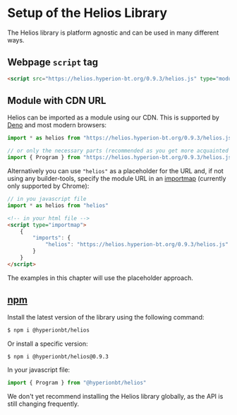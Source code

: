 # Setup of the Helios Library

The Helios library is platform agnostic and can be used in many different ways.

## Webpage `script` tag

```html
<script src="https://helios.hyperion-bt.org/0.9.3/helios.js" type="module" crossorigin></script>
```

## Module with CDN URL

Helios can be imported as a module using our CDN. This is supported by [Deno](https://deno.land) and most modern browsers:

```js
import * as helios from "https://helios.hyperion-bt.org/0.9.3/helios.js"

// or only the necessary parts (recommended as you get more acquainted with the library)
import { Program } from "https://helios.hyperion-bt.org/0.9.3/helios.js"
```

Alternatively you can use `"helios"` as a placeholder for the URL and, if not using any builder-tools, specify the module URL in an [importmap](https://github.com/WICG/import-maps) (currently only supported by Chrome):

```js
// in you javascript file
import * as helios from "helios"
```

```html
<!-- in your html file -->
<script type="importmap">
    {
        "imports": {
            "helios": "https://helios.hyperion-bt.org/0.9.3/helios.js"
        }
    }
</script>
```

The examples in this chapter will use the placeholder approach.

## [npm](https://www.npmjs.com)

Install the latest version of the library using the following command:

```bash
$ npm i @hyperionbt/helios
```

Or install a specific version:

```bash
$ npm i @hyperionbt/helios@0.9.3
```

In your javascript file:
```js
import { Program } from "@hyperionbt/helios"
```

We don't yet recommend installing the Helios library globally, as the API is still changing frequently.